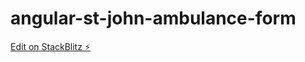 # angular-st-john-ambulance-form

[Edit on StackBlitz ⚡️](https://stackblitz.com/edit/angular-st-john-ambulance-form)